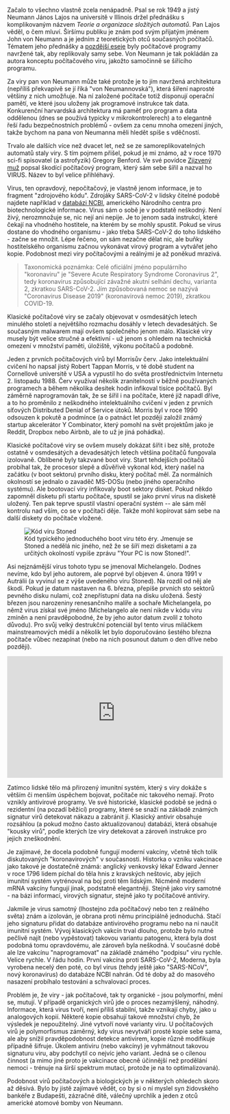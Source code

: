 <!-- dcterms:title = Covid a Michelangelo -->
<!-- dcterms:abstract = Začalo to všechno vlastně zcela nenápadně. Psal se rok 1949 a jistý Neumann János Lajos na universitě v Illinois držel přednášku s komplikovaným názvem "Teorie a organizace složitých automatů". Tak se zrodil koncept počítačového viru. A ty klasické mají hodně společného s těmi organickými, jako druhdy populární koronavirus SARS-CoV-2. -->
<!-- dcterms:creator = Michal Altair Valášek -->
<!-- x4w:pictureUrl = /perex-pictures/20210415-michelangelo.png -->
<!-- x4w:pictureWidth = 150 -->
<!-- x4w:pictureHeight = 150 -->
<!-- x4w:category = IT historie -->
<!-- x4w:category = Bezpečnost -->
<!-- dcterms:date = 2024-06-29 -->

Začalo to všechno vlastně zcela nenápadně. Psal se rok 1949 a jistý Neumann János Lajos na universitě v Illinois držel přednášku s komplikovaným názvem _Teorie a organizace složitých automatů_. Pan Lajos věděl, o čem mluví. Širšímu publiku je znám pod svým přijatým jménem John von Neumann a je jedním z teoretických otců současných počítačů. Tématem jeho přednášky a [pozdější eseje](http://cba.mit.edu/events/03.11.ASE/docs/VonNeumann.pdf) byly počítačové programy navržené tak, aby replikovaly samy sebe. Von Neumann je tak pokládán za autora konceptu počítačového viru, jakožto samočinně se šířícího programu.

Za viry pan von Neumann může také protože je to jím navržená architektura (nepříliš překvapivě se jí říká "von Neumannovská"), která šíření naprosté většiny z nich umožňuje. Na ní založené počítače totiž disponují operační pamětí, ve které jsou uloženy jak programové instrukce tak data. Konkurenční harvardská architektura má paměť pro program a data oddělenou (dnes se používá typicky v mikrokontrolerech) a to elegantně řeší řadu bezpečnostních problémů - ovšem za cenu mnoha omezení jiných, takže bychom na pana von Neumanna měli hledět spíše s vděčností.

Trvalo ale dalších více než dvacet let, než se ze samoreplikovatelných automatů staly viry. S tím pojmem přišel, pokud je mi známo, až v roce 1970 sci-fi spisovatel (a astrofyzik) Gregory Benford. Ve své povídce [Zjizvený muž](http://www.gregorybenford.com/extra/the-scarred-man-returns/) popsal škodící počítačový program, který sám sebe šířil a nazval ho VIRUS. Název to byl velice přihléhavý.

Virus, ten opravdový, nepočítačový, je vlastně jenom informace, je to fragment "zdrojového kódu". Zdrojáky SARS-CoV-2 v lidsky čitelné podobě najdete například v [databázi NCBI](https://www.ncbi.nlm.nih.gov/nuccore/MT371568?%3Fdb=nucleotide), amerického Národního centra pro biotechnologické informace. Virus sám o sobě je v podstatě neškodný. Není živý, nerozmnožuje se, nic nejí ani nepije. Je to jenom sada instrukcí, které čekají na vhodného hostitele, na kterém by se mohly spustit. Pokud se virus dostane do vhodného organismu - jako třeba SARS-CoV-2 do toho lidského - začne se množit. Lépe řečeno, on sám nezačne dělat nic, ale buňky hostitelského organismu začnou vykonávat virový program a vytvářet jeho kopie. Podobnost mezi viry počítačovými a reálnými je až poněkud mrazivá.

> Taxonomická poznámka: Celé oficiální jméno populárního "koronaviru" je "Severe Acute Respiratory Syndrome Coronavirus  2", tedy koronavirus způsobující závažné akutní selhání dechu, varianta 2, zkratkou SARS-CoV-2. Jím způsobovaná nemoc se nazývá "Coronavirus Disease 2019" (koronavirová nemoc 2019), zkratkou COVID-19.

Klasické počítačové viry se začaly objevovat v osmdesátých letech minulého století a největšího rozmachu dosáhly v letech devadesátých. Se současným malwarem mají ovšem společného jenom málo. Klasické viry musely být velice stručné a efektivní - už jenom s ohledem na technická omezení v množství paměti, úložiště, výkonu počítačů a podobně. 

Jeden z prvních počítačových virů byl Morrisův červ. Jako intelektuální cvičení ho napsal jistý Robert Tappan Morris, v té době student na Cornellově universitě v USA a vypustil ho do světa prostřednictvím Internetu 2. listopadu 1988. Červ využíval několik zranitelností v běžně používaných programech a během několika desítek hodin infikoval tisíce počítačů. Byl záměrně naprogramován tak, že se šířil i na počítače, které již napadl dříve, a to ho proměnilo z neškodného intelektuálního cvičení v jeden z prvních síťových Distributed Denial of Service útoků. Morris byl v roce 1990 odsouzen k pokutě a podmínce (a o patnáct let později založil známý startup akcelerátor Y Combinator, který pomohl na svět projektům jako je Reddit, Dropbox nebo Airbnb, ale to už je jiná pohádka).

Klasické počítačové viry se ovšem musely dokázat šířit i bez sítě, protože ostatně v osmdesátých a devadesátých letech většina počítačů fungovala izolovaně. Oblíbené byly takzvané boot viry. Start tehdejších počítačů probíhal tak, že procesor slepě a důvěřivě vykonal kód, který našel na začátku (v boot sektoru) prvního disku, který počítač měl. Za normálních okolností se jednalo o zavaděč MS-DOSu (nebo jiného operačního systému). Ale bootovací viry infikovaly boot sektory disket. Pokud někdo zapomněl disketu při startu počítače, spustil se jako první virus na disketě uložený. Ten pak teprve spustil vlastní operační systém -- ale sám měl kontrolu nad vším, co se v počítači děje. Takže mohl kopírovat sám sebe na další diskety do počítače vložené.

<figure>
    <img src="https://www.cdn.altairis.cz/Blog/2024/20240629-michelangelo-stoned.png" alt="Kód viru Stoned" />
    <figcaption>Kód typického jednoduchého boot viru této éry. Jmenuje se Stoned a nedělá nic jiného, než že se šíří mezi disketami a za určitých okolností vypíše zprávu "Your PC is now Stoned!".</figcaption>
</figure>

Asi nejznámější virus tohoto typu se jmenoval Michelangelo. Dodnes nevíme, kdo byl jeho autorem, ale poprvé byl objeven 4. února 1991 v Autrálii (a vyvinul se z výše uvedeného viru Stoned). Na rozdíl od něj ale škodí. Pokud je datum nastaven na 6. března, přepíše prvních sto sektorů pevného disku nulami, což znepřístupní data na disku uložená. Šestý březen jsou narozeniny renesančního malíře a sochaře Michelangela, po němž virus získal své jméno (Michelangelo ale není nikde v kódu viru zmíněn a není pravděpobodné, že by jeho autor datum zvolil z tohoto důvodu). Pro svůj velký destrukční potenciál byl tento virus miláčkem mainstreamových médií a několik let bylo doporučováno šestého března počítače vůbec nezapínat (nebo na nich posunout datum o den dříve nebo později).

<div style="position:relative;padding-top:56.25%;">
  <iframe src="https://www.youtube-nocookie.com/embed/kl_Hbj0BpRU" frameborder="0" allowfullscreen allow="accelerometer; autoplay; encrypted-media; gyroscope; picture-in-picture" style="position:absolute;top:0;left:0;width:100%;height:100%;"></iframe>
</div>

Zatímco lidské tělo má přirozený imunitní systém, který s viry dokáže s větším či menším úspěchem bojovat, počítače nic takového nemají. Proto vznikly antivirové programy. Ve své historické, klasické podobě se jedná o rezidentní (na pozadí běžící) programy, které se snaží na základě známých signatur virů detekovat nákazu a zabránit jí. Klasický antivir obsahuje rozsáhlou (a pokud možno často aktualizovanou) databázi, která obsahuje "kousky virů", podle kterých lze viry detekovat a zároveň instrukce pro jejich zneškodnění.

Je zajímavé, že docela podobně fungují moderní vakcíny, včetně těch tolik diskutovaných "koronavirových" v současnosti. Historka o vzniku vakcinace jako takové je dostatečně známá: anglický venkovský lékař Edward Jenner v roce 1796 lidem píchal do těla hnis z kravských neštovic, aby jejich imunitní systém vytrénoval na boj proti těm lidským. Nicméně moderní mRNA vakcíny fungují jinak, podstatně elegantněji. Stejně jako viry samotné - na bázi informací, virových signatur, stejně jako ty počítačové antiviry.

Jakmile je virus samotný (lhostejno zda počítačový nebo ten z reálného světa) znám a izolován, je obrana proti němu principiálně jednoduchá. Stačí jeho signaturu přidat do databáze antivirového programu nebo na ni naučit imunitní systém. Vývoj klasických vakcín trval dlouho, protože bylo nutné pečlivě najít (nebo vypěstovat) takovou variantu patogenu, která byla dost podobná tomu opravdovému, ale zároveň byla neškodná. V současné době ale lze vakcínu "naprogramovat" na základě známého "podpisu" viru rychle. Velice rychle. V řádu hodin. První vakcína proti SARS-CoV-2, Moderna, byla vyrobena necelý den poté, co byl virus (tehdy ještě jako "SARS-NCoV", nový koronavirus) do databáze NCBI nahrán. Od té doby až do masového nasazení probíhalo testování a schvalovací proces.

Problém je, že viry - jak počítačové, tak ty organické - jsou polymorfní, mění se, mutují. V případě organických virů jde o proces nezamýšlený, náhodný. Informace, která virus tvoří, není příliš stabilní, takže vznikají chyby, jako u analogových kopií. Některé kopie obsahují takové množství chyb, že výsledek je nepoužitelný. Jiné vytvoří nové varianty viru. U počítačových virů je polymorfismus záměrný, kdy virus nevytváří prosté kopie sebe sama, ale aby snížil pravděpodobnost detekce antivirem, kopie různě modifikuje případně šifruje. Úkolem antiviru (nebo vakcíny) je vyhmátnout takovou signaturu viru, aby podchytil co nejvíc jeho variant. Jedná se o cílenou činnost (a mimo jiné proto je vakcinace obecně účinnější než prodělání nemoci - trénuje na širší spektrum mutací, protože je na to optimalizovaná).

Podobnost virů počítačových a biologických je v některých ohledech skoro až děsivá. Bylo by jistě zajímavé vědět, co by si o ní myslel syn židovského bankéře z Budapešti, zázračné dítě, válečný uprchlík a jeden z otců americké atomové bomby von Neumann.
